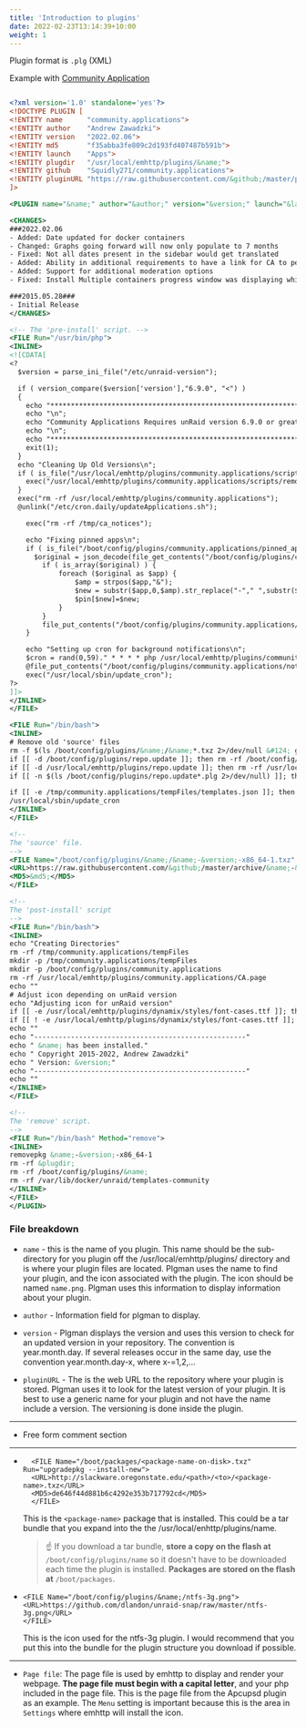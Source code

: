 ```yaml
---
title: 'Introduction to plugins'
date: 2022-02-23T13:14:39+10:00
weight: 1
---
```



Plugin format is `.plg` (XML)

Example with [Community Application](https://github.com/Squidly271/community.applications/blob/master/plugins/community.applications.plg)
```xml

<?xml version='1.0' standalone='yes'?>
<!DOCTYPE PLUGIN [
<!ENTITY name      "community.applications">
<!ENTITY author    "Andrew Zawadzki">
<!ENTITY version   "2022.02.06">
<!ENTITY md5       "f35abba3fe809c2d193fd407487b591b">
<!ENTITY launch    "Apps">
<!ENTITY plugdir   "/usr/local/emhttp/plugins/&name;">
<!ENTITY github    "Squidly271/community.applications">
<!ENTITY pluginURL "https://raw.githubusercontent.com/&github;/master/plugins/&name;.plg">
]>

<PLUGIN name="&name;" author="&author;" version="&version;" launch="&launch;" pluginURL="&pluginURL;" min="6.9.0" support="https://lime-technology.com/forums/topic/38582-plug-in-community-applications/" icon="users">

<CHANGES>
###2022.02.06
- Added: Date updated for docker containers
- Changed: Graphs going forward will now only populate to 7 months
- Fixed: Not all dates present in the sidebar would get translated
- Added: Ability in additional requirements to have a link for CA to perform a search
- Added: Support for additional moderation options
- Fixed: Install Multiple containers progress window was displaying white text on a white background (RC3 and possibly RC1/2)

###2015.05.28###
- Initial Release
</CHANGES>

<!-- The 'pre-install' script. -->
<FILE Run="/usr/bin/php">
<INLINE>
<![CDATA[
<?
  $version = parse_ini_file("/etc/unraid-version");

  if ( version_compare($version['version'],"6.9.0", "<") )
  {
    echo "********************************************************************\n";
    echo "\n";
    echo "Community Applications Requires unRaid version 6.9.0 or greater to run\n";
    echo "\n";
    echo "********************************************************************\n";
    exit(1);
  }
  echo "Cleaning Up Old Versions\n";
  if ( is_file("/usr/local/emhttp/plugins/community.applications/scripts/removeCron.php") ) {
    exec("/usr/local/emhttp/plugins/community.applications/scripts/removeCron.php");
  }
  exec("rm -rf /usr/local/emhttp/plugins/community.applications");
  @unlink("/etc/cron.daily/updateApplications.sh");

	exec("rm -rf /tmp/ca_notices");

	echo "Fixing pinned apps\n";
	if ( is_file("/boot/config/plugins/community.applications/pinned_appsV2.json") ) {
	  $original = json_decode(file_get_contents("/boot/config/plugins/community.applications/pinned_appsV2.json"),true);
		if ( is_array($original) ) {
			foreach ($original as $app) {
				$amp = strpos($app,"&");
				$new = substr($app,0,$amp).str_replace("-"," ",substr($app,$amp));
				$pin[$new]=$new;
			}
		}
		file_put_contents("/boot/config/plugins/community.applications/pinned_appsV2.json",json_encode($pin,JSON_UNESCAPED_SLASHES | JSON_PRETTY_PRINT));
	}

	echo "Setting up cron for background notifications\n";
	$cron = rand(0,59)." * * * * php /usr/local/emhttp/plugins/community.applications/scripts/notices.php > /dev/null 2>&1";
	@file_put_contents("/boot/config/plugins/community.applications/notification_scan.cron","\n# CRON for CA background scanning of applications\n$cron\n\n");
	exec("/usr/local/sbin/update_cron");
?>
]]>
</INLINE>
</FILE>

<FILE Run="/bin/bash">
<INLINE>
# Remove old 'source' files
rm -f $(ls /boot/config/plugins/&name;/&name;*.txz 2>/dev/null &#124; grep -v '&version;')
if [[ -d /boot/config/plugins/repo.update ]]; then rm -rf /boot/config/plugins/repo.update; fi
if [[ -d /usr/local/emhttp/plugins/repo.update ]]; then rm -rf /usr/local/emhttp/plugins/repo.update; fi
if [[ -n $(ls /boot/config/plugins/repo.update*.plg 2>/dev/null) ]]; then rm /boot/config/plugins/repo.update*.plg; fi

if [[ -e /tmp/community.applications/tempFiles/templates.json ]]; then rm /tmp/community.applications/tempFiles/templates.json; fi
/usr/local/sbin/update_cron
</INLINE>
</FILE>

<!--
The 'source' file.
-->
<FILE Name="/boot/config/plugins/&name;/&name;-&version;-x86_64-1.txz" Run="upgradepkg --install-new --reinstall">
<URL>https://raw.githubusercontent.com/&github;/master/archive/&name;-&version;-x86_64-1.txz</URL>
<MD5>&md5;</MD5>
</FILE>

<!--
The 'post-install' script
-->
<FILE Run="/bin/bash">
<INLINE>
echo "Creating Directories"
rm -rf /tmp/community.applications/tempFiles
mkdir -p /tmp/community.applications/tempFiles
mkdir -p /boot/config/plugins/community.applications
rm -rf /usr/local/emhttp/plugins/community.applications/CA.page
echo ""
# Adjust icon depending on unRaid version
echo "Adjusting icon for unRaid version"
if [[ -e /usr/local/emhttp/plugins/dynamix/styles/font-cases.ttf ]]; then sed -i 's/f0db/e942/g' /usr/local/emhttp/plugins/community.applications/Apps.page; fi
if [[ ! -e /usr/local/emhttp/plugins/dynamix/styles/font-cases.ttf ]]; then sed -i 's/e942/f0db/g' /usr/local/emhttp/plugins/community.applications/Apps.page; fi
echo ""
echo "----------------------------------------------------"
echo " &name; has been installed."
echo " Copyright 2015-2022, Andrew Zawadzki"
echo " Version: &version;"
echo "----------------------------------------------------"
echo ""
</INLINE>
</FILE>

<!--
The 'remove' script.
-->
<FILE Run="/bin/bash" Method="remove">
<INLINE>
removepkg &name;-&version;-x86_64-1
rm -rf &plugdir;
rm -rf /boot/config/plugins/&name;
rm -rf /var/lib/docker/unraid/templates-community
</INLINE>
</FILE>
</PLUGIN>
```

### File breakdown

* `name` - this is the name of you plugin.  This name should be the sub-directory for you plugin off the /usr/local/emhttp/plugins/ directory and is where your plugin files are located.  Plgman uses the name to find your plugin, and the icon associated with the plugin.  The icon should be named `name.png`.  Plgman uses this information to display information about your plugin.

* `author` - Information field for plgman to display.

* `version` - Plgman displays the version and uses this version to check for an updated version in your repository.  The convention is year.month.day.  If several releases occur in the same day, use the convention year.month.day-x, where x-=1,2,...

* `pluginURL` - The is the web URL to the repository where your plugin is stored.  Plgman uses it to look for the latest version of your plugin.  It is best to use a generic name for your plugin and not have the name include a version.  The versioning is done inside the plugin.

---

* Free form comment section


---

* ```
    <FILE Name="/boot/packages/<package-name-on-disk>.txz" Run="upgradepkg --install-new">
    <URL>http://slackware.oregonstate.edu/<path>/<to>/<package-name>.txz</URL>
    <MD5>de646f44d881b6c4292e353b717792cd</MD5>
    </FILE>
  ```

  This is the `<package-name>` package that is installed.  This could be a tar bundle that you expand into the the /usr/local/enhttp/plugins/name.

  > :point_up: If you download a tar bundle, **store a copy on the flash at** `/boot/config/plugins/name` so it doesn't have to be downloaded each time the plugin is installed. **Packages are stored on the flash at** `/boot/packages`.

* ```
  <FILE Name="/boot/config/plugins/&name;/ntfs-3g.png">
  <URL>https://github.com/dlandon/unraid-snap/raw/master/ntfs-3g.png</URL>
  </FILE>
  ```

  This is the icon used for the ntfs-3g plugin.  I would recommend that you put this into the bundle for the plugin structure you download if possible.


---

* `Page file`: The page file is used by emhttp to display and render your webpage. **The page file must begin with a capital letter**, and your php included in the page file.  This is the page file from the Apcupsd plugin as an example.  The `Menu` setting is important because this is the area in `Settings` where emhttp will install the icon.

